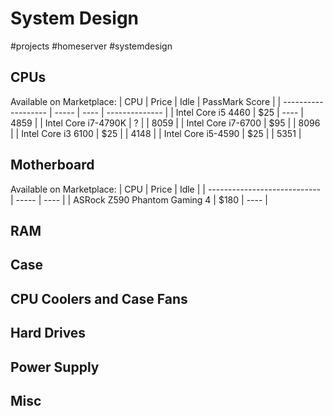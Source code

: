 # System Design
#projects #homeserver #systemdesign

## CPUs
Available on Marketplace:
| CPU                 | Price | Idle | PassMark Score |
| ------------------- | ----- | ---- | -------------- |
| Intel Core i5 4460  | $25   | ---- | 4859           |
| Intel Core i7-4790K | ?     |      | 8059           |
| Intel Core i7-6700  | $95   |      | 8096           |
| Intel Core i3 6100  | $25   |      | 4148           |
| Intel Core i5-4590  | $25   |      | 5351           |


## Motherboard
Available on Marketplace:
| CPU                          | Price | Idle |
| ---------------------------- | ----- | ---- |
| ASRock Z590 Phantom Gaming 4 | $180  | ---- |



## RAM

## Case

## CPU Coolers and Case Fans

## Hard Drives

## Power Supply

## Misc